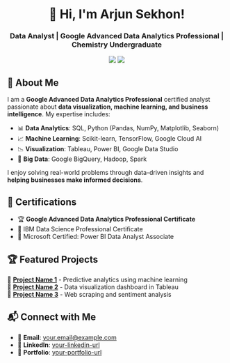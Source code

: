 <h1 align="center">👋 Hi, I'm Arjun Sekhon!</h1>
<h3 align="center">Data Analyst | Google Advanced Data Analytics Professional | Chemistry Undergraduate</h3>

<p align="center">
  <img src="https://img.shields.io/github/followers/your-username?style=social" />
  <img src="https://img.shields.io/github/stars/your-username?style=social" />
</p>

## 🚀 About Me
I am a **Google Advanced Data Analytics Professional** certified analyst passionate about **data visualization, machine learning, and business intelligence**. My expertise includes:
- 📊 **Data Analytics**: SQL, Python (Pandas, NumPy, Matplotlib, Seaborn)
- 📈 **Machine Learning**: Scikit-learn, TensorFlow, Google Cloud AI
- 📉 **Visualization**: Tableau, Power BI, Google Data Studio
- 💾 **Big Data**: Google BigQuery, Hadoop, Spark

I enjoy solving real-world problems through data-driven insights and **helping businesses make informed decisions**.

## 🎯 Certifications
- 🏆 **Google Advanced Data Analytics Professional Certificate**
- 📜 IBM Data Science Professional Certificate
- 📜 Microsoft Certified: Power BI Data Analyst Associate

## 🏆 Featured Projects
🔹 **[Project Name 1](https://github.com/your-username/project1)** - Predictive analytics using machine learning  
🔹 **[Project Name 2](https://github.com/your-username/project2)** - Data visualization dashboard in Tableau  
🔹 **[Project Name 3](https://github.com/your-username/project3)** - Web scraping and sentiment analysis  

## 📬 Connect with Me
- 📧 **Email**: your.email@example.com
- 💼 **LinkedIn**: [your-linkedin-url](https://linkedin.com/in/your-username)
- 📝 **Portfolio**: [your-portfolio-url](https://your-website.com)
